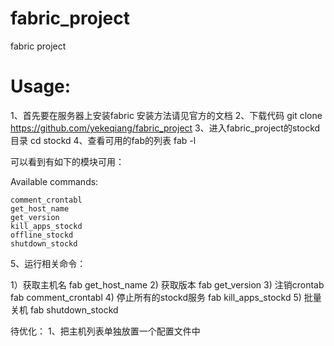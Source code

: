 fabric_project
==============

fabric project

Usage:
=============
1、首先要在服务器上安装fabric
 安装方法请见官方的文档
2、下载代码
 git clone https://github.com/yekeqiang/fabric_project
3、进入fabric_project的stockd目录
  cd stockd
4、查看可用的fab的列表
   fab -l 

可以看到有如下的模块可用：

Available commands:

    comment_crontabl
    get_host_name
    get_version
    kill_apps_stockd
    offline_stockd
    shutdown_stockd

5、运行相关命令：

1）获取主机名
fab get_host_name
2) 获取版本
fab get_version
3) 注销crontab
fab comment_crontabl
4) 停止所有的stockd服务
fab kill_apps_stockd
5) 批量关机
fab shutdown_stockd

待优化：
1、把主机列表单独放置一个配置文件中